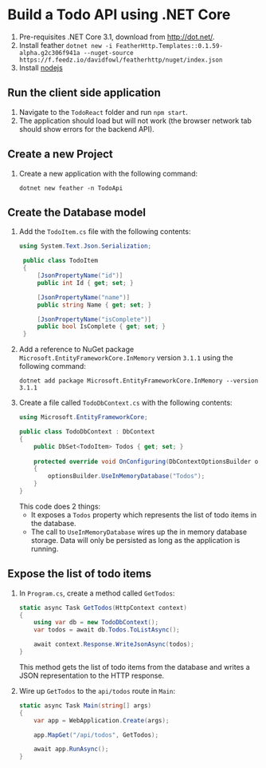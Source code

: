 # Build a Todo API using .NET Core

1. Pre-requisites .NET Core 3.1, download from http://dot.net/.
1. Install feather `dotnet new -i FeatherHttp.Templates::0.1.59-alpha.g2c306f941a --nuget-source https://f.feedz.io/davidfowl/featherhttp/nuget/index.json`
1. Install [nodejs](https://nodejs.org/en/)

## Run the client side application

1. Navigate to the `TodoReact` folder and run `npm start`.
1. The application should load but will not work (the browser network tab should show errors for the backend API).

## Create a new Project

1. Create a new application with the following command:
    ```
    dotnet new feather -n TodoApi
    ```

## Create the Database model

1. Add the `TodoItem.cs` file with the following contents:
   ```C#
   using System.Text.Json.Serialization;

    public class TodoItem
    {
        [JsonPropertyName("id")]
        public int Id { get; set; }

        [JsonPropertyName("name")]
        public string Name { get; set; }

        [JsonPropertyName("isComplete")]
        public bool IsComplete { get; set; }
    }
   ```
1. Add a reference to NuGet package `Microsoft.EntityFrameworkCore.InMemory` version `3.1.1` using the following command:
    ```
    dotnet add package Microsoft.EntityFrameworkCore.InMemory --version 3.1.1
    ```
1. Create a file called `TodoDbContext.cs` with the following contents:
    ```C#
    using Microsoft.EntityFrameworkCore;

    public class TodoDbContext : DbContext
    {
        public DbSet<TodoItem> Todos { get; set; }
        
        protected override void OnConfiguring(DbContextOptionsBuilder optionsBuilder)
        {
            optionsBuilder.UseInMemoryDatabase("Todos");
        }
    }
    ```
    This code does 2 things:
     - It exposes a `Todos` property which represents the list of todo items in the database.
     - The call to `UseInMemoryDatabase` wires up the in memory database storage. Data will only be persisted as long as the application is running.

## Expose the list of todo items

1. In `Program.cs`, create a method called `GetTodos`:

    ```C#
    static async Task GetTodos(HttpContext context)
    {
        using var db = new TodoDbContext();
        var todos = await db.Todos.ToListAsync();

        await context.Response.WriteJsonAsync(todos);
    }
    ```

    This method gets the list of todo items from the database and writes a JSON representation to the HTTP response.
1. Wire up `GetTodos` to the `api/todos` route in `Main`:
    ```C#
    static async Task Main(string[] args)
    {
        var app = WebApplication.Create(args);

        app.MapGet("/api/todos", GetTodos);

        await app.RunAsync();
    }
    ```
